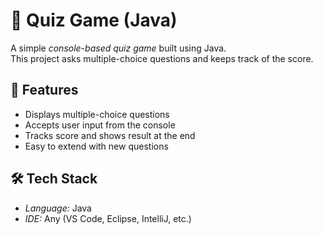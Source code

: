 # 🎯 Quiz Game (Java)

A simple *console-based quiz game* built using Java.  
This project asks multiple-choice questions and keeps track of the score.



## 🚀 Features
- Displays multiple-choice questions
- Accepts user input from the console
- Tracks score and shows result at the end
- Easy to extend with new questions



## 🛠 Tech Stack
- *Language:* Java  
- *IDE:* Any (VS Code, Eclipse, IntelliJ, etc.)  

